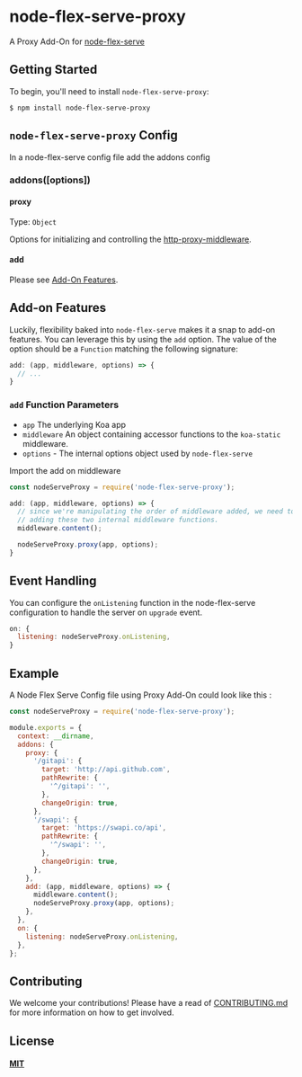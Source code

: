# node-flex-serve-proxy

A Proxy Add-On for [node-flex-serve](https://github.com/cdupetit/node-flex-serve)

## Getting Started

To begin, you'll need to install `node-flex-serve-proxy`:

```console
$ npm install node-flex-serve-proxy
```

## `node-flex-serve-proxy` Config

In a node-flex-serve config file add the addons config

### addons([options])

#### proxy

Type: `Object`

Options for initializing and controlling the [http-proxy-middleware](https://github.com/chimurai/http-proxy-middleware#options).

#### add

Please see [Add-On Features](#add-on-features).

## Add-on Features

Luckily, flexibility baked into `node-flex-serve` makes it a snap to add-on features.
You can leverage this by using the `add` option. The value of the option should
be a `Function` matching the following signature:

```js
add: (app, middleware, options) => {
  // ...
}
```

### `add` Function Parameters

- `app` The underlying Koa app
- `middleware` An object containing accessor functions to the `koa-static` middleware.
- `options` - The internal options object used by `node-flex-serve`

Import the add on middleware

```js
const nodeServeProxy = require('node-flex-serve-proxy');
```

```js
add: (app, middleware, options) => {
  // since we're manipulating the order of middleware added, we need to handle
  // adding these two internal middleware functions.
  middleware.content();

  nodeServeProxy.proxy(app, options);
}
```

## Event Handling

You can configure the `onListening` function in the node-flex-serve configuration to handle the server on `upgrade` event.

```js
on: {
  listening: nodeServeProxy.onListening,
}
```

## Example

A Node Flex Serve Config file using Proxy Add-On could look like this :

```js
const nodeServeProxy = require('node-flex-serve-proxy');

module.exports = {
  context: __dirname,
  addons: {
    proxy: {
      '/gitapi': {
        target: 'http://api.github.com',
        pathRewrite: {
          '^/gitapi': '',
        },
        changeOrigin: true,
      },
      '/swapi': {
        target: 'https://swapi.co/api',
        pathRewrite: {
          '^/swapi': '',
        },
        changeOrigin: true,
      },
    },
    add: (app, middleware, options) => {
      middleware.content();
      nodeServeProxy.proxy(app, options);
    },
  },
  on: {
    listening: nodeServeProxy.onListening,
  },
};
```

## Contributing

We welcome your contributions! Please have a read of
[CONTRIBUTING.md](CONTRIBUTING.md) for more information on how to get involved.

## License

#### [MIT](./LICENSE)

